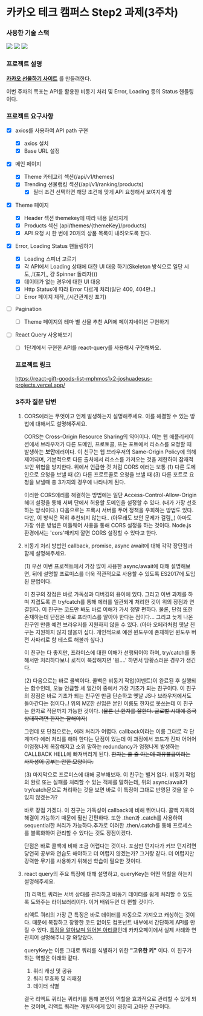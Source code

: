# 카카오 테크 캠퍼스 Step2 과제(3주차)
###  사용한 기술 스택
<img src="https://img.shields.io/badge/TypeScript-3178C6?style=for-the-badge&logo=TypeScript&logoColor=white">
<img src="https://img.shields.io/badge/React-61DAFB?style=for-the-badge&logo=React&logoColor=black">
<img src="https://img.shields.io/badge/Git-F05032?style=for-the-badge&logo=Git&logoColor=white">
</br>

### 프로젝트 설명
**[카카오 선물하기 사이트](https://gift.kakao.com/home)** 를 만들려한다.

이번 주차의 목표는 API를 활용한 비동기 처리 및 Error, Loading 등의 Status 핸들링이다.


### 프로젝트 요구사항
- [X] axios를 사용하여 API path 구현
  - [X] axios 설치
  - [X] Base URL 설정
- [X] 메인 페이지 
  - [X] Theme 카테고리 섹션(/api/v1/themes)
  - [X] Trending 선물랭킹 섹션(/api/v1/ranking/products)
    - [X] 필터 조건 선택하면 해당 조건에 맞게 API 요청해서 보여지게 함
- [X] Theme 페이지
  - [X] Header 섹션 themekey에 따라 내용 달라지게
  - [X] Products 섹션 (api/themes/{themeKey}/products)
  - [X] API 요청 시 한 번에 20개의 상품 목록이 내려오도록 한다.
- [X] Error, Loading Status 핸들링하기
  - [X] Loading 스피너 고르기
  - [X] 각 API에서 Loading 상태에 대한 UI 대응 하기(Skeleton 방식으로 일단 시도,,!(포기,, 걍 Spinner 돌리자)))
  - [X] 데이터가 없는 경우에 대한 UI 대응
  - [X] Http Status에 따라 Error 다르게 처리(일단 400, 404만..)
  - [ ] Error 페이지 제작,,(시간관계상 포기)
- [ ] Pagination
  - [ ] Theme 페이지의 테마 별 선물 추천 API에 페이지네이션 구현하기
- [ ] React Query 사용해보기
  - [ ] 1단계에서 구현한 API를 react-query를 사용해서 구현해봐요.


  ### 프로젝트 링크
  https://react-gift-goods-list-mphmos1x2-joshuadesus-projects.vercel.app/

  ### 3주차 질문 답변
  1. CORS에러는 무엇이고 언제 발생하는지 설명해주세요. 이를 해결할 수 있는 방법에 대해서도 설명해주세요.
    
      CORS는 Cross-Origin Resource Sharing의 약어이다. 이는 웹 애플리케이션에서 브라우저가 다른 도메인, 프로토콜, 또는 포트에서 리소스를 요청할 때 발생하는 **보안**에러이다. 
    이 친구는 웹 브라우저의 Same-Origin Policy에 의해 제어되며, 기본적으로 다른 출처에서 리소스를 가져오는 것을 제한하여 잠재적 보안 위협을 방지한다. 
    위에서 언급한 것 처럼 CORS 에러는 보통 (1) 다른 도메인으로 요청을 보낼 때 (2) 다른 프로토콜로 요청을 보낼 때 (3) 다른 포트로 요청을 보낼때 총 3가지의 경우에 나타나게 된다.
    
      이러한 CORS에러를 해결하는 방법에는 일단 Access-Control-Allow-Origin 헤더 설정을 통해 서버 단에서 허용할 도메인을 설정할 수 있다. (내가 가장 선호하는 방식이다.)
    다음으로는 프록시 서버를 두어 정책을 우회하는 방법도 있다. 다만, 이 방식은 딱히 추천되지 않는다.. (아무래도 보안 문제가 걸림,,)
    아마도 가장 쉬운 방법은 미들웨어 사용을 통해 CORS 설정을 하는 것이다. Node.js 환경에서는 'cors'패키지 깔면 CORS 설정할 수 있다고 한다.

  2. 비동기 처리 방법인 callback, promise, async await에 대해 각각 장단점과 함께 설명해주세요.

      (1) 우선 이번 프로젝트에서 가장 많이 사용한 async/await에 대해 설명해보면, 뒤에 설명할 프로미스를 더욱 직관적으로 사용할 수 있도록 ES2017에 도입된 문법이다.

      이 친구의 장점은 바로 가독성과 디버깅의 용이에 있다. 그리고 이번 과제를 하며 지겹도록 쓴 try/catch를 통해 에러를 일관되게 처리한 것이 위의 장점과 연결된다. 이 친구는 코드만 봐도 바로 이해가 가서 정말 편하다. 물론, 단점 또한 존재하는데 단점은 바로 프라미스를 알아야 한다는 점이다... 그리고 늦게 나온 친구인 만큼 예전 브라우저를 지원하지 않을 수 있다. (아마 오페라처럼 옛날 친구는 지원하지 않지 않을까 싶다. 개인적으로 예전 윈도우에 존재하던 윈도우 버전 사파리로 함 테스트 해볼까 싶다.)

      이 친구는 다 좋지만, 프라미스에 대한 이해가 선행되어야 하며, try/catch를 통해서만 처리하다보니 로직이 복잡해지면 '읭....' 하면서 당황스러운 경우가 생긴다.
      
      (2) 다음으로는 바로 콜백이다. 콜백은 비동기 작업(이벤트)이 완료된 후 실행되는 함수인데, 오늘 언급할 세 얼간이 중에서 가장 기초가 되는 친구이다. 
      이 친구의 장점은 바로 기초가 되는 친구인 만큼 단순하고 옛날 JS나 브라우저에서도 돌아간다는 점이다..! 위의 MZ한 신입은 본인 이름도 한자로 못쓰는데 이 친구는 한자로 작문까지 가능한 것이다. (~~물론 난 한자를 잘한다. 글로벌 시대에 중국 상대하려면 한자는 잘해야지~~)

      그런데 또 단점으로는, 에러 처리가 어렵다. callback이라는 이름 그대로 각 단계마다 에러 처리를 해야 한다는 단점이 있는데 이 과정에서 코드가 진짜 어어어어엄청나게 복잡해지고 소위 말하는 redundancy가 엄청나게 발생하는 CALLBACK HELL에 빠져버리게 된다. ~~한자는 쓸 줄 아는데 과유불급이라는 사자성어 공부는 안한 모양이다.~~

      (3) 마지막으로 프로미스에 대해 공부해보자. 
      이 친구는 별거 없다. 비동기 작업의 완료 또는 실패를 처리할 수 있는 객체를 말하는데, 위의 async/await가 try/catch문으로 처리하는 것을 보면 바로 이 특징이 그대로 반영된 것을 알 수 있지 않겠는가? 

      바로 장점 가겠다. 이 친구는 가독성이 callback에 비해 뛰어나다. 콜백 지옥의 해결이 가능하기 때문에 훨씬 간편하다. 또한 .then과 .catch를 사용하여 sequential한 처리가 가능하다.추가로 이러한 .then/.catch를 통해 프로세스를 블록화하여 관리할 수 있다는 것도 장점이겠다.

      단점은 바로 콜백에 비해 조금 어렵다는 것이다. 포심만 던지다가 커브 던지려면 당연히 공부와 연습도 해야하고 더 어렵지 않겠는가?
      그거랑 같다. 더 어렵지만 강력한 무기를 사용하기 위해선 학습이 필요한 것이다.


  3. react query의 주요 특징에 대해 설명하고, queryKey는 어떤 역할을 하는지 설명해주세요.

      (1) 리액트 쿼리는 서버 상태를 관리하고 비동기 데이터를 쉽게 처리할 수 있도록 도와주는 라이브러리이다. 이거 배워두면 더 편할 것이다.

      리액트 쿼리의 가장 큰 특징은 바로 데이터를 자동으로 가져오고 캐싱하는 것이다. 때문에 복잡하고 장황한 코드 없이도 컴포넌트 내부에서 간단하게 API를 만질 수 있다. 
      [특징을 알아보며 읽어본 아티클](https://tech.kakaopay.com/post/react-query-1/)인데 카카오페이에서 실제 사례와 연관지어 설명해주니 잘 와닿았다. 

      queryKey는 이름 그대로 쿼리를 식별하기 위한 **"고유한 키"** 이다. 이 친구가 하는 역할은 아래와 같다.
          
        1. 쿼리 캐싱 및 공유
        2. 쿼리 무효화 및 리패칭
        3. 데이터 식별
  
      결국 리액트 쿼리는 쿼리키를 통해 본인의 역할을 효과적으로 관리할 수 있게 되는 것이며, 리액트 쿼리는 개발자에게 있어 굉장히 고마운 친구이다. 